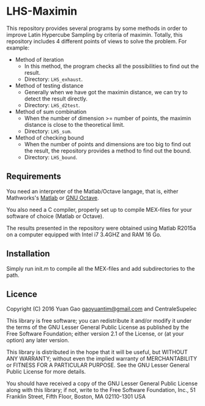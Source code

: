 # LHS-Maximin

This repository provides several programs by some methods in order to
improve Latin Hypercube Sampling by criteria of maximin.  Totally,
this repository includes 4 different points of views to solve the
problem. For example:

* Method of iteration
  * In this method, the program checks all the possibilities to find
    out the result.
  * Directory: `LHS_exhaust`.
* Method of testing distance
  * Generally when we have got the maximin distance, we can try to
    detect the result directly.
  * Directory: `LHS_d2test`.
* Method of sum combination
  * When the number of dimension >= number of points, the maximin
    distance is close to the theoretical limit.
  * Directory: `LHS_sum`.
* Method of checking bound
  * When the number of points and dimensions are too big to find out
    the result, the repository provides a method to find out the
    bound.
  * Directory: `LHS_bound`.

## Requirements

You need an interpreter of the Matlab/Octave langage, that is, either
Mathworks's [Matlab](http://www.mathworks.com/products/matlab/
"Matlab") or [GNU Octave](https://www.gnu.org/software/octave/ "GNU
Octave").

You also need a C compiler, properly set up to compile MEX-files for
your software of choice (Matlab or Octave).

The results presented in the repository were obtained using Matlab
R2015a on a computer equipped with Intel i7 3.4GHZ and RAM 16 Go.

## Installation

Simply run init.m to compile all the MEX-files and add subdirectories
to the path.

## Licence

Copyright (C) 2016 Yuan Gao <gaoyuantim@gmail.com> and CentraleSupelec

This library is free software; you can redistribute it and/or modify
it under the terms of the GNU Lesser General Public License as
published by the Free Software Foundation; either version 2.1 of the
License, or (at your option) any later version.

This library is distributed in the hope that it will be useful, but
WITHOUT ANY WARRANTY; without even the implied warranty of
MERCHANTABILITY or FITNESS FOR A PARTICULAR PURPOSE.  See the GNU
Lesser General Public License for more details.

You should have received a copy of the GNU Lesser General Public
License along with this library; if not, write to the Free Software
Foundation, Inc., 51 Franklin Street, Fifth Floor, Boston, MA
02110-1301 USA
